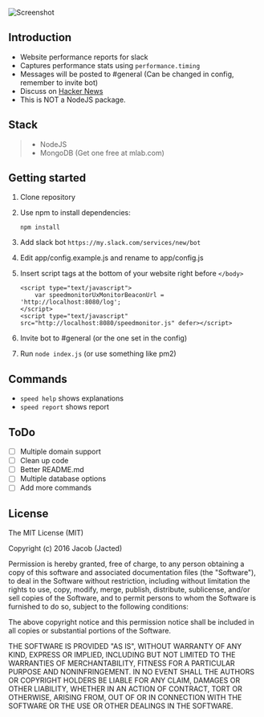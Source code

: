 ![Screenshot](https://raw.githubusercontent.com/jacted/perf-mon/master/example/screenshot1.png)

## Introduction

- Website performance reports for slack
- Captures performance stats using ```performance.timing``` 
- Messages will be posted to #general (Can be changed in config, remember to invite bot)
- Discuss on [Hacker News](https://news.ycombinator.com/item?id=12438895)
- This is NOT a NodeJS package.

## Stack

> - NodeJS
> - MongoDB (Get one free at mlab.com)

## Getting started

1. Clone repository

2. Use npm to install dependencies:

	```
	npm install
	```

3. Add slack bot ```https://my.slack.com/services/new/bot```

4. Edit app/config.example.js and rename to app/config.js

5. Insert script tags at the bottom of your website right before ```</body>```

	```
	<script type="text/javascript">
		var speedmonitorUxMonitorBeaconUrl = 'http://localhost:8080/log';
	</script>
	<script type="text/javascript" src="http://localhost:8080/speedmonitor.js" defer></script>
	```

6. Invite bot to #general (or the one set in the config)

7. Run ```node index.js``` (or use something like pm2)

## Commands
- ```speed help``` shows explanations
- ```speed report``` shows report

## ToDo

- [ ] Multiple domain support
- [ ] Clean up code
- [ ] Better README.md
- [ ] Multiple database options
- [ ] Add more commands

## License
The MIT License (MIT)

Copyright (c) 2016 Jacob (Jacted)

Permission is hereby granted, free of charge, to any person obtaining a copy of this software and associated documentation files (the "Software"), to deal in the Software without restriction, including without limitation the rights to use, copy, modify, merge, publish, distribute, sublicense, and/or sell copies of the Software, and to permit persons to whom the Software is furnished to do so, subject to the following conditions:

The above copyright notice and this permission notice shall be included in all copies or substantial portions of the Software.

THE SOFTWARE IS PROVIDED "AS IS", WITHOUT WARRANTY OF ANY KIND, EXPRESS OR IMPLIED, INCLUDING BUT NOT LIMITED TO THE WARRANTIES OF MERCHANTABILITY, FITNESS FOR A PARTICULAR PURPOSE AND NONINFRINGEMENT. IN NO EVENT SHALL THE AUTHORS OR COPYRIGHT HOLDERS BE LIABLE FOR ANY CLAIM, DAMAGES OR OTHER LIABILITY, WHETHER IN AN ACTION OF CONTRACT, TORT OR OTHERWISE, ARISING FROM, OUT OF OR IN CONNECTION WITH THE SOFTWARE OR THE USE OR OTHER DEALINGS IN THE SOFTWARE.